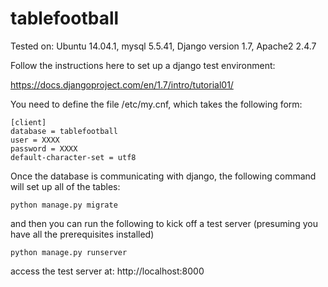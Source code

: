 # tablefootball

Tested on: Ubuntu 14.04.1, mysql 5.5.41, Django version 1.7, Apache2 2.4.7

Follow the instructions here to set up a django test environment:

https://docs.djangoproject.com/en/1.7/intro/tutorial01/

You need to define the file /etc/my.cnf, which takes the following form:

```
[client]
database = tablefootball
user = XXXX
password = XXXX
default-character-set = utf8
```

Once the database is communicating with django, the following command will set up all of the tables:

    python manage.py migrate

and then you can run the following to kick off a test server (presuming you have all the prerequisites installed)

    python manage.py runserver
    
access the test server at:
    http://localhost:8000

